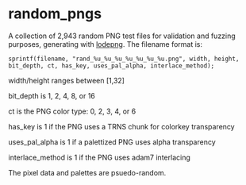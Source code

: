 # random_pngs
A collection of 2,943 random PNG test files for validation and fuzzing purposes, generating with [lodepng](https://lodev.org/lodepng/). The filename format is:

```
sprintf(filename, "rand_%u_%u_%u_%u_%u_%u_%u.png", width, height, bit_depth, ct, has_key, uses_pal_alpha, interlace_method);
```

width/height ranges between [1,32]

bit_depth is 1, 2, 4, 8, or 16

ct is the PNG color type: 0, 2, 3, 4, or 6

has_key is 1 if the PNG uses a TRNS chunk for colorkey transparency

uses_pal_alpha is 1 if a palettized PNG uses alpha transparency

interlace_method is 1 if the PNG uses adam7 interlacing

The pixel data and palettes are psuedo-random.
